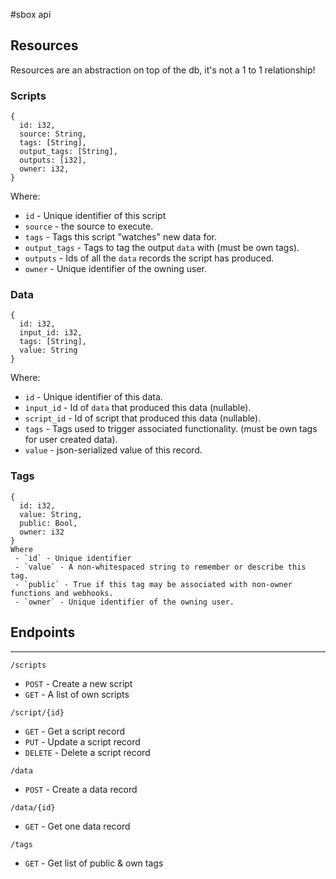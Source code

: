 #sbox api

## Resources
Resources are an abstraction on top of the db, it's not a 1 to 1 relationship!

### Scripts
```
{
  id: i32,
  source: String,
  tags: [String],
  output_tags: [String],
  outputs: [i32],
  owner: i32,
}
```
Where:
 - `id` - Unique identifier of this script
 - `source` - the source to execute.
 - `tags` - Tags this script "watches" new data for.
 - `output_tags` - Tags to tag the output `data` with (must be own tags).
 - `outputs` - Ids of all the `data` records the script has produced.
 - `owner` - Unique identifier of the owning user.

### Data
```
{
  id: i32,
  input_id: i32,
  tags: [String],
  value: String
}
```
Where:
 - `id` - Unique identifier of this data.
 - `input_id` - Id of `data` that produced this data (nullable).
 - `script_id` - Id of script that produced this data (nullable).
 - `tags` - Tags used to trigger associated functionality. (must be own tags for user created data).
 - `value` - json-serialized value of this record.

### Tags
```
{
  id: i32,
  value: String,
  public: Bool,
  owner: i32
}
Where
 - `id` - Unique identifier
 - `value` - A non-whitespaced string to remember or describe this tag.
 - `public` - True if this tag may be associated with non-owner functions and webhooks.
 - `owner` - Unique identifier of the owning user.
```

## Endpoints
---
`/scripts`
 - `POST` - Create a new script
 - `GET` - A list of own scripts

`/script/{id}`
 - `GET` - Get a script record
 - `PUT` - Update a script record
 - `DELETE` - Delete a script record

`/data`
 - `POST` - Create a data record

`/data/{id}`
 - `GET` - Get one data record

`/tags`
 - `GET` - Get list of public & own tags
